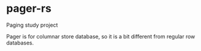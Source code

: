 # pager-rs
Paging study project

Pager is for columnar store database, so it is a bit different from regular row databases.

